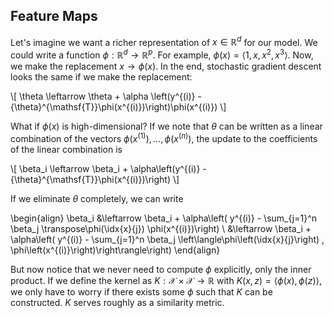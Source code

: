 ## Feature Maps

Let's imagine we want a richer representation of $x \in \mathbb{R}^d$ for our model. We could write a function $\phi: \mathbb{R}^d \to \mathbb{R}^p$. For example, $\phi(x) = \langle 1, x, x^2, x^3 \rangle$. Now, we make the replacement $x \to \phi(x)$. In the end, stochastic gradient descent looks the same if we make the replacement:

\\[
\theta \leftarrow \theta + \alpha \left(y^{(i)} - {\theta}^{\mathsf{T}}\phi(x^{(i)})\right)\phi(x^{(i)})
\\]


What if $\phi(x)$ is high-dimensional? If we note that $\theta$ can be written as a linear combination of the vectors $\phi({x}^{(1)}), \dots, \phi({x}^{(n)})$, the update to the coefficients of the linear combination is

\\[
\beta_i \leftarrow \beta_i + \alpha\left(y^{(i)} - {\theta}^{\mathsf{T}}\phi(x^{(i)})\right)
\\]

If we eliminate $\theta$ completely, we can write

\begin{align}
\beta_i &\leftarrow \beta_i + \alpha\left( y^{(i)} - \sum_{j=1}^n \beta_j \transpose\phi(\idx{x}{j}) \phi(x^{(i)})\right) \\
&\leftarrow \beta_i + \alpha\left( y^{(i)} - \sum_{j=1}^n \beta_j \left\langle\phi\left(\idx{x}{j}\right) , \phi\left(x^{(i)}\right)\right\rangle\right) 
\end{align}

But now notice that we never need to compute $\phi$ explicitly, only the inner product. If we define the kernel as $K: \mathcal{X} \times \mathcal{X} \to \mathbb{R}$ with $K(x, z) = \langle \phi(x), \phi(z) \rangle$, we only have to worry if there exists some $\phi$ such that $K$ can be constructed. $K$ serves roughly as a similarity metric.